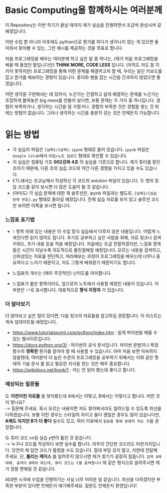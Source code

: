 # Basic Computing을 함께하시는 여러분께
이 Repository는 이번 학기가 끝날 때까지 제가 실습을 진행하면서 조금씩 완성시켜 갈 예정입니다. 

이번 수업 뿐 아니라 이후에도 python으로 뭔가를 하다가 생각나지 않는 게 있으면 돌아와서 찾아볼 수 있는, 그런 예시를 제공하는 것을 목표로 합니다.

처음 프로그래밍을 배우는 여러분께 하고 싶은 말 중 하나는, (제가 처음 프로그래밍을 배울 때 들었던 말입니다만) **THINK MORE, CODE LESS** 입니다. (아직도 저도 잘 지키지 못하지만) 프로그래밍을 통해 어떤 문제를 해결하고자 할 때, 우리는 일단 키보드를 잡고 뭔가를 해보려는 경향이 있습니다. 종이와 펜을 잡는 시간을 간과하지 않았으면 좋겠습니다. 

어떤 생각을 구현해내는 데 있어서, 누군가는 간결하고 쉽게 해결하는 문제를 누군가는 조잡하게 붙여놓은 big mess를 만들어 놨다면, 보통 문제는 두 가지 중 하나입니다. 경험이 부족하거나, 생각하는 시간을 덜 가졌거나. 경험이 부족한 것은 경험을 쌓는 것 외에는 방법이 없습니다. 그러나 생각하는 시간을 충분히 갖는 것은 언제든지 가능합니다. 

# 읽는 방법
- 각 실습의 파일은 `{날짜}/{날짜}.ipynb` 형태로 들어 있습니다. `ipynb` 파일은 `Google Colab`에서 `파일>노트 업로드` 형태로 확인할 수 있습니다.
- 이 실습은 컴퓨팅 기초 **002강좌 4조** 의 실습을 기준으로 합니다. 제가 튜터를 맡은 조이기 때문에, 다른 조의 실습 코드와 약간 다른 경향을 가지고 있을 수도 있습니다.
- ETL에서는 조교님께서 작성하신 각 코드의 solution 파일이 있습니다. 두 명의 정답 코드를 같이 보시면 더 많은 도움이 될 것 같습니다.
- (아마도) 각 실습 문제에 대한 제 솔루션은, ipynb 파일과는 별도로, `{날짜}/{실습 문제 번호}.py` 형태로 올라갈 예정입니다.  전체 실습 자료를 보지 않고 솔루션 코드만 보려면 이쪽을 보시면 됩니다.

### 느낌표 표기법
- `!` 항목 아래 있는 내용은 이 수업 정식 실습에서 다루지 않은 내용입니다. 어렵게 느껴진다면 읽지 않아도 됩니다. 추가로 공부하고 싶은 사람을 위해, 자료 링크나 검색 키워드, 추가 내용 등을 적을 예정입니다. 처음에는 조금 친절하겠지만, 느낌표 항목들은 시간이 지날수록 의도적으로 불친절해질 예정입니다. 모르는 내용을 검색하고, 신뢰성있는 자료를 판단하고, 따라해보는 과정이 프로그래밍을 배우는데 너무나 중요하다고 느끼기 때문이고, 저도 그렇게 배워왔기 때문이기도 합니다.

- 느낌표의 개수는 (매우 주관적인) 난이도를 의미합니다.
- 느낌표가 붙은 항목이라도, 앞으로의 노트에서 사용할 예정인 내용이 있습니다. 이부분은 `!*`로 표시합니다. 대표적으로 **형식 지정자** 가 있습니다.

### 더 알아보기
더 알아보고 싶은 점이 있다면, 다음 링크의 자료들을 참고하길 권장합니다. 이 리스트는 계속 업데이트될 예정입니다.
- https://www.tutorialspoint.com/python/index.htm : 쉽게 파이썬을 배울 수 있는 웹사이트입니다.
- https://docs.python.org/3/ : 파이썬의 공식 문서입니다. 파이썬 문법이나 특정 함수의 **정확한** 뭔가를 알아야 할 때 사용할 수 있습니다. 아마 처음 보면 익숙하지 않을텐데, 여러분이 더 높은 수준의 프로그래밍을 공부하기 위해서는 이와 같은 형태의 기술 문서 를 읽고 필요한 지식을 얻는 것은 매우 중요합니다. 
- https://wikidocs.net/book/1 : 저는 안 읽어 봤는데 좋다고 합니다. 

### 예상되는 질문들
Q. **이런이런 자료들** 을 찾아봤는데 A에서는 이렇고, B에서는 이렇다고 합니다. 어떤 것이 맞나요?  
-> 질문해 주세요. 혹시 모르는 내용이면 저도 찾아봐서라도 알려드릴 수 있도록 최선을 다하겠습니다. 보통 이런 경우는 스타일의 차이고 둘다 괜찮은 경우도 많이 있습니다만, **A해도 되지만 B가 더 좋다** 일수도 있고, 여러 이유에서 `질문을 통해 분명히 하는 것`을 권장합니다.

Q. 튜터 코드 xx일 실습 y번이 틀린 것 같습니다.  
-> 누구나 코드를 작성하다 보면 실수를 합니다. 아무리 간단한 코드라도 마찬가지입니다. 당연히 제 답안 코드가 틀렸을 수도 있습니다. 절대 부담 갖지 말고, 저한테 전달해 주세요. 단, **틀리는 케이스** 를 알려주지 않으시면 제가 찾기가 굉장히 힘듭니다. `입력 A에 대해, 출력이 B여야 하는데, 튜터 코드는 C를 출력합니다` 와 같은 형식으로 알려주시면 제가 정말 편해질 것 같습니다.

비대면 시국에 수업을 진행하기는 사실 너무 어려운 일 같습니다. 최선을 다하겠지만 부족한 부분이 있다면 언제든지 얘기해주세요. 질문도 언제든지 환영입니다!

